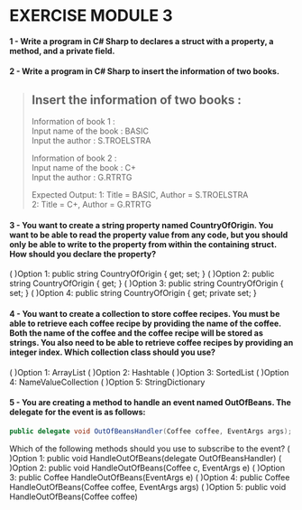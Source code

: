 # EXERCISE MODULE 3

#### 1 - Write a program in C# Sharp to declares a struct with a property, a method, and a private field.

#### 2 - Write a program in C# Sharp to insert the information of two books.

>Insert the information of two books :                    
>-----------------------------------------                
>Information of book 1 :                                  
>Input name of the book : BASIC                           
>Input the author : S.TROELSTRA                           
>                                                         
>Information of book 2 :                                  
>Input name of the book : C+                              
>Input the author : G.RTRTG 
>                              
>Expected Output:
>1: Title = BASIC,  Author = S.TROELSTRA                  
>2: Title = C+,  Author = G.RTRTG 

#### 3 - You want to create a string property named CountryOfOrigin. You want to be able to read the property value from any code, but you should only be able to write to the property from within the containing struct. How should you declare the property? 
(   )Option 1: public string CountryOfOrigin { get; set; }
(   )Option 2: public string CountryOfOrigin { get; }
(   )Option 3: public string CountryOfOrigin { set; }
(   )Option 4: public string CountryOfOrigin { get; private set; }


#### 4 - You want to create a collection to store coffee recipes. You must be able to retrieve each coffee recipe by providing the name of the coffee. Both the name of the coffee and the coffee recipe will be stored as strings. You also need to be able to retrieve coffee recipes by providing an integer index. Which collection class should you use?
(   )Option 1: ArrayList
(   )Option 2: Hashtable
(   )Option 3: SortedList
(   )Option 4: NameValueCollection
(   )Option 5: StringDictionary


#### 5 - You are creating a method to handle an event named OutOfBeans. The delegate for the event is as follows:
```csharp
public delegate void OutOfBeansHandler(Coffee coffee, EventArgs args);
```
Which of the following methods should you use to subscribe to the event?
(   )Option 1: public void HandleOutOfBeans(delegate OutOfBeansHandler)
(   )Option 2: public void HandleOutOfBeans(Coffee c, EventArgs e)
(   )Option 3: public Coffee HandleOutOfBeans(EventArgs e)
(   )Option 4: public Coffee HandleOutOfBeans(Coffee coffee, EventArgs args)
(   )Option 5: public void HandleOutOfBeans(Coffee coffee)
